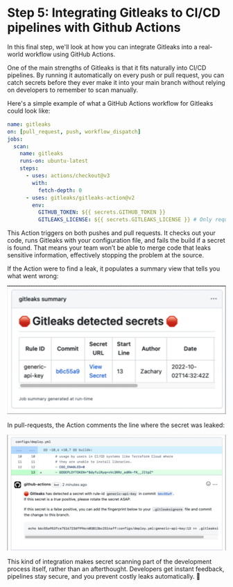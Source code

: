 # Step 5: Integrating Gitleaks to CI/CD pipelines with Github Actions

In this final step, we'll look at how you can integrate Gitleaks into a real-world workflow using GitHub Actions.

One of the main strengths of Gitleaks is that it fits naturally into CI/CD pipelines. By running it automatically on every push or pull request, you can catch secrets before they ever make it into your main branch without relying on developers to remember to scan manually.

Here's a simple example of what a GitHub Actions workflow for Gitleaks could look like:

```yaml
name: gitleaks
on: [pull_request, push, workflow_dispatch]
jobs:
  scan:
    name: gitleaks
    runs-on: ubuntu-latest
    steps:
      - uses: actions/checkout@v3
        with:
          fetch-depth: 0
      - uses: gitleaks/gitleaks-action@v2
        env:
          GITHUB_TOKEN: ${{ secrets.GITHUB_TOKEN }}
          GITLEAKS_LICENSE: ${{ secrets.GITLEAKS_LICENSE }} # Only required for Organizations, not personal accounts.
```

This Action triggers on both pushes and pull requests. It checks out your code, runs Gitleaks with your configuration file, and fails the build if a secret is found. That means your team won’t be able to merge code that leaks sensitive information, effectively stopping the problem at the source.

If the Action were to find a leak, it populates a summary view that tells you what went wrong:

![Summary View](../assets/Summary.png)

In pull-requests, the Action comments the line where the secret was leaked:

![Pull Request](../assets/PR.png)

This kind of integration makes secret scanning part of the development process itself, rather than an afterthought. Developers get instant feedback, pipelines stay secure, and you prevent costly leaks automatically. 🎉